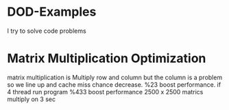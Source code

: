 # DOD-Examples
I try to solve code problems

# Matrix Multiplication Optimization
matrix multiplication is  Multiply row and column but the column is a problem so we line up and cache miss chance decrease. %23 boost performance. if 4 thread run program %433 boost performance 2500 x 2500 matrics multiply on 3 sec

